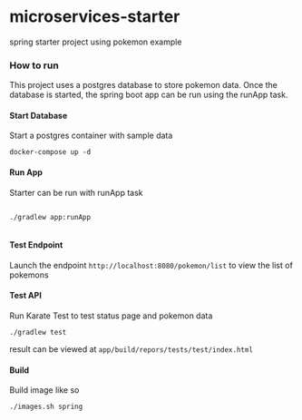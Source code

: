 # microservices-starter
spring starter project using pokemon example

### How to run
This project uses a postgres database to store pokemon data. Once the database is started,
the spring boot app can be run using the runApp task. 

#### Start Database
Start a postgres container with sample data

```shell 
docker-compose up -d
```

#### Run App
Starter can be run with runApp task
```shell

./gradlew app:runApp 
  

```

#### Test Endpoint
Launch the endpoint ```http://localhost:8080/pokemon/list``` to view the list of pokemons


#### Test API
Run Karate Test to test status page and pokemon data

``` 
./gradlew test
```

result can be viewed at ```app/build/repors/tests/test/index.html```


#### Build

Build image like so
```
./images.sh spring
```



